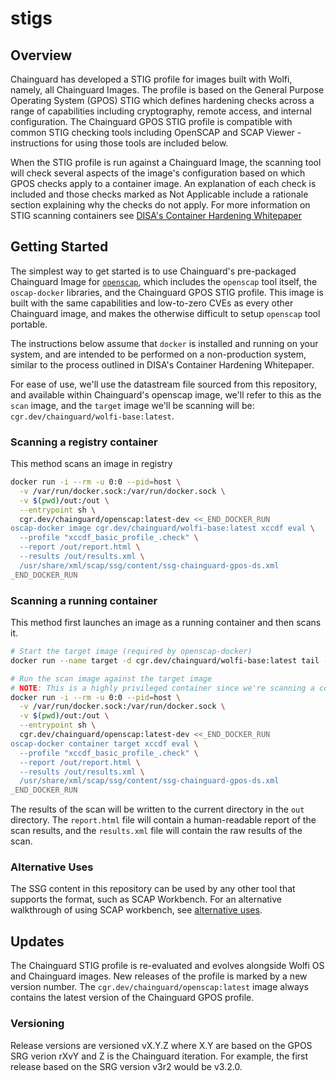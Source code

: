 # stigs

## Overview

Chainguard has developed a STIG profile for images built with Wolfi, namely,
all Chainguard Images.  The profile is based on the General Purpose Operating
System (GPOS) STIG which defines hardening checks across a range of
capabilities including cryptography, remote access, and internal configuration.
The Chainguard GPOS STIG profile is compatible with common STIG checking tools
including OpenSCAP and SCAP Viewer - instructions for using those tools are
included below.

When the STIG profile is run against a Chainguard Image, the scanning tool will
check several aspects of the image's configuration based on which GPOS checks
apply to a container image.  An explanation of each check is included and those
checks marked as Not Applicable include a rationale section explaining why the
checks do not apply.  For more information on STIG scanning containers see
[DISA's Container Hardening
Whitepaper](https://dl.dod.cyber.mil/wp-content/uploads/devsecops/pdf/Final_DevSecOps_Enterprise_Container_Hardening_Guide_1.2.pdf)

## Getting Started

The simplest way to get started is to use Chainguard's pre-packaged Chainguard
Image for
[`openscap`](https://images.chainguard.dev/directory/image/openscap/overview),
which includes the `openscap` tool itself, the `oscap-docker` libraries, and
the Chainguard GPOS STIG profile. This image is built with the same
capabilities and low-to-zero CVEs as every other Chainguard image, and makes
the otherwise difficult to setup `openscap` tool portable.

The instructions below assume that `docker` is installed and running on your
system, and are intended to be performed on a non-production system, similar to
the process outlined in DISA's Container Hardening Whitepaper.

For ease of use, we'll use the datastream file sourced from this repository,
and available within Chainguard's openscap image, we'll refer to this as the
`scan` image, and the `target` image we'll be scanning will be:
`cgr.dev/chainguard/wolfi-base:latest`.

### Scanning a registry container

This method scans an image in registry

```bash
docker run -i --rm -u 0:0 --pid=host \
  -v /var/run/docker.sock:/var/run/docker.sock \
  -v $(pwd)/out:/out \
  --entrypoint sh \
  cgr.dev/chainguard/openscap:latest-dev <<_END_DOCKER_RUN
oscap-docker image cgr.dev/chainguard/wolfi-base:latest xccdf eval \
  --profile "xccdf_basic_profile_.check" \
  --report /out/report.html \
  --results /out/results.xml \
  /usr/share/xml/scap/ssg/content/ssg-chainguard-gpos-ds.xml
_END_DOCKER_RUN
```

### Scanning a running container

This method first launches an image as a running container and then scans it.

```bash
# Start the target image (required by openscap-docker)
docker run --name target -d cgr.dev/chainguard/wolfi-base:latest tail -f /dev/null

# Run the scan image against the target image
# NOTE: This is a highly privileged container since we're scanning a container being run by the host's docker daemon.
docker run -i --rm -u 0:0 --pid=host \
  -v /var/run/docker.sock:/var/run/docker.sock \
  -v $(pwd)/out:/out \
  --entrypoint sh \
  cgr.dev/chainguard/openscap:latest-dev <<_END_DOCKER_RUN
oscap-docker container target xccdf eval \
  --profile "xccdf_basic_profile_.check" \
  --report /out/report.html \
  --results /out/results.xml \
  /usr/share/xml/scap/ssg/content/ssg-chainguard-gpos-ds.xml
_END_DOCKER_RUN
```

The results of the scan will be written to the current directory in the `out`
directory.  The `report.html` file will contain a human-readable report of the
scan results, and the `results.xml` file will contain the raw results of the
scan.

### Alternative Uses

The SSG content in this repository can be used by any other tool that supports
the format, such as SCAP Workbench. For an alternative walkthrough of using
SCAP workbench, see [alternative uses](./docs/alternatives.md).

## Updates

The Chainguard STIG profile is re-evaluated and evolves alongside Wolfi OS and
Chainguard images. New releases of the profile is marked by a new version
number. The `cgr.dev/chainguard/openscap:latest` image always contains the
latest version of the Chainguard GPOS profile.

### Versioning

Release versions are versioned vX.Y.Z where X.Y are based on the GPOS
SRG verion rXvY and Z is the Chainguard iteration. For example, the
first release based on the SRG version v3r2 would be v3.2.0.
